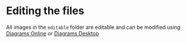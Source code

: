 # Editing the files

All images in the `editable` folder are editable and can be modified using [Diagrams Online](https://app.diagrams.net/) or [Diagrams Desktop](https://github.com/jgraph/drawio-desktop/releases/)